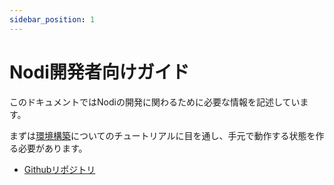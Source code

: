 ```yaml
---
sidebar_position: 1
---
```


# Nodi開発者向けガイド

このドキュメントではNodiの開発に関わるために必要な情報を記述しています。

まずは[環境構築](getting-started/setup)についてのチュートリアルに目を通し、手元で動作する状態を作る必要があります。

- [Githubリポジトリ](https://github.com/Nodi3d/Nodi)

